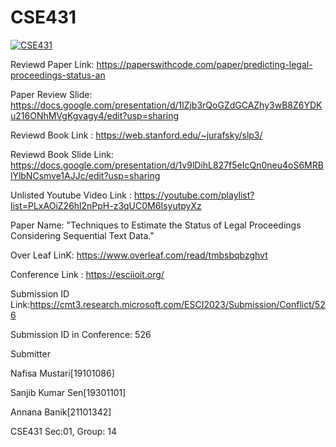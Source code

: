 # CSE431
[![CSE431](https://img.youtube.com/vi/LCECCNVSLfU&list=PLxAOiZ26hl2nPpH-z3qUC0M6IsyutpyXz&index=1&t=1s)](https://www.youtube.com/watch?v=LCECCNVSLfU&list=PLxAOiZ26hl2nPpH-z3qUC0M6IsyutpyXz&index=1&t=1s)

Reviewd Paper Link: https://paperswithcode.com/paper/predicting-legal-proceedings-status-an 

Paper Review Slide: https://docs.google.com/presentation/d/1lZjb3rQoGZdGCAZhy3wB8Z6YDKu216ONhMVgKgvagy4/edit?usp=sharing 

Reviewd Book Link : https://web.stanford.edu/~jurafsky/slp3/

Reviewd Book Slide Link: https://docs.google.com/presentation/d/1v9lDihL827f5eIcQn0neu4oS6MRBlYlbNCsmve1AJJc/edit?usp=sharing

Unlisted Youtube  Video Link : https://youtube.com/playlist?list=PLxAOiZ26hl2nPpH-z3qUC0M6IsyutpyXz 

Paper Name: "Techniques to Estimate the Status of Legal Proceedings Considering Sequential Text Data."

Over Leaf LinK: https://www.overleaf.com/read/tmbsbqbzghvt 

Conference Link : https://esciioit.org/

Submission ID Link:https://cmt3.research.microsoft.com/ESCI2023/Submission/Conflict/526

Submission ID in Conference: 526

Submitter

Nafisa Mustari[19101086]

Sanjib Kumar Sen[19301101]


Annana Banik[21101342]


CSE431 Sec:01, Group: 14
